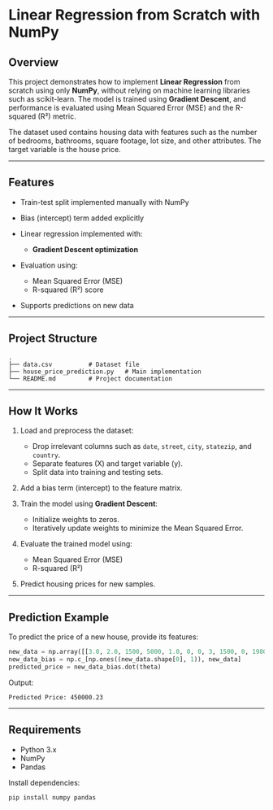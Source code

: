 # Linear Regression from Scratch with NumPy

## Overview

This project demonstrates how to implement **Linear Regression** from scratch using only **NumPy**, without relying on machine learning libraries such as scikit-learn. The model is trained using **Gradient Descent**, and performance is evaluated using Mean Squared Error (MSE) and the R-squared (R²) metric.

The dataset used contains housing data with features such as the number of bedrooms, bathrooms, square footage, lot size, and other attributes. The target variable is the house price.

---

## Features

* Train-test split implemented manually with NumPy
* Bias (intercept) term added explicitly
* Linear regression implemented with:

  * **Gradient Descent optimization**
* Evaluation using:

  * Mean Squared Error (MSE)
  * R-squared (R²) score
* Supports predictions on new data

---

## Project Structure

```
.
├── data.csv          # Dataset file
├── house_price_prediction.py   # Main implementation
└── README.md         # Project documentation
```

---

## How It Works

1. Load and preprocess the dataset:

   * Drop irrelevant columns such as `date`, `street`, `city`, `statezip`, and `country`.
   * Separate features (X) and target variable (y).
   * Split data into training and testing sets.

2. Add a bias term (intercept) to the feature matrix.

3. Train the model using **Gradient Descent**:

   * Initialize weights to zeros.
   * Iteratively update weights to minimize the Mean Squared Error.

4. Evaluate the trained model using:

   * Mean Squared Error (MSE)
   * R-squared (R²)

5. Predict housing prices for new samples.

---

## Prediction Example

To predict the price of a new house, provide its features:

```python
new_data = np.array([[3.0, 2.0, 1500, 5000, 1.0, 0, 0, 3, 1500, 0, 1980, 2005]])
new_data_bias = np.c_[np.ones((new_data.shape[0], 1)), new_data]
predicted_price = new_data_bias.dot(theta)
```

Output:

```
Predicted Price: 450000.23
```

---

## Requirements

* Python 3.x
* NumPy
* Pandas

Install dependencies:

```bash
pip install numpy pandas
```

